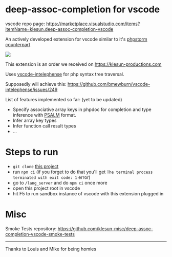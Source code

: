 # deep-assoc-completion for vscode

vscode repo page: https://marketplace.visualstudio.com/items?itemName=klesun.deep-assoc-completion-vscode

An actively developed extension for vscode similar to it's [phpstorm counterpart](https://github.com/klesun/deep-assoc-completion)

![](https://user-images.githubusercontent.com/5202330/80292312-84a06080-875e-11ea-8585-d6005cb9beda.png)

This extension is an order we received on https://klesun-productions.com

Uses [vscode-intelephense](https://github.com/bmewburn/vscode-intelephense) for php syntax tree traversal.

Supposedly will achieve this: https://github.com/bmewburn/vscode-intelephense/issues/249

List of features implemented so far: (yet to be updated)
- Specify associative array keys in phpdoc for completion and type inference with [PSALM](https://github.com/vimeo/psalm/blob/master/docs/annotating_code/type_syntax/array_types.md#object-like-arrays) format.
- Infer array key types
- Infer function call result types
- ...

# Steps to run

- `git clone` [this project](git@github.com:klesun/deep-assoc-completion-vscode.git)
- run `npm ci` (if you forget to do that you'll get `The terminal process terminated with exit code: 1` error)
- go to `/lang_server` and do `npm ci` once more
- open this project root in vscode
- hit F5 to run sandbox instance of vscode with this extension plugged in

# Misc

Smoke Tests repository: https://github.com/klesun-misc/deep-assoc-completion-vscode-smoke-tests

______________________________________________

Thanks to Louis and Mike for being homies
